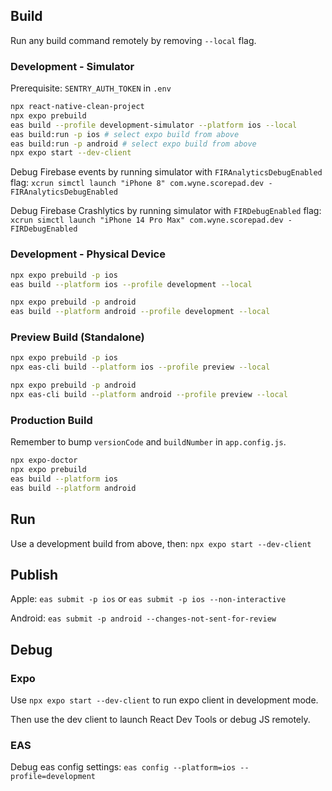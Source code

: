 ## Build

Run any build command remotely by removing `--local` flag.

### Development - Simulator

Prerequisite: `SENTRY_AUTH_TOKEN` in `.env`

```zsh
npx react-native-clean-project
npx expo prebuild
eas build --profile development-simulator --platform ios --local
eas build:run -p ios # select expo build from above
eas build:run -p android # select expo build from above
npx expo start --dev-client
```

Debug Firebase events by running simulator with `FIRAnalyticsDebugEnabled` flag:
`xcrun simctl launch "iPhone 8" com.wyne.scorepad.dev -FIRAnalyticsDebugEnabled`

Debug Firebase Crashlytics by running simulator with `FIRDebugEnabled` flag:
`xcrun simctl launch "iPhone 14 Pro Max" com.wyne.scorepad.dev -FIRDebugEnabled`

### Development - Physical Device

```zsh
npx expo prebuild -p ios
eas build --platform ios --profile development --local

npx expo prebuild -p android
eas build --platform android --profile development --local
```

### Preview Build (Standalone)

```zsh
npx expo prebuild -p ios
npx eas-cli build --platform ios --profile preview --local

npx expo prebuild -p android
npx eas-cli build --platform android --profile preview --local
```

### Production Build

Remember to bump `versionCode` and `buildNumber` in `app.config.js`.

```zsh
npx expo-doctor
npx expo prebuild
eas build --platform ios
eas build --platform android
```

## Run

Use a development build from above, then: `npx expo start --dev-client`

## Publish

Apple: `eas submit -p ios` or `eas submit -p ios --non-interactive`

Android: `eas submit -p android --changes-not-sent-for-review`

## Debug

### Expo

Use `npx expo start --dev-client` to run expo client in development mode.

Then use the dev client to launch React Dev Tools or debug JS remotely.

### EAS

Debug eas config settings: `eas config --platform=ios --profile=development`
